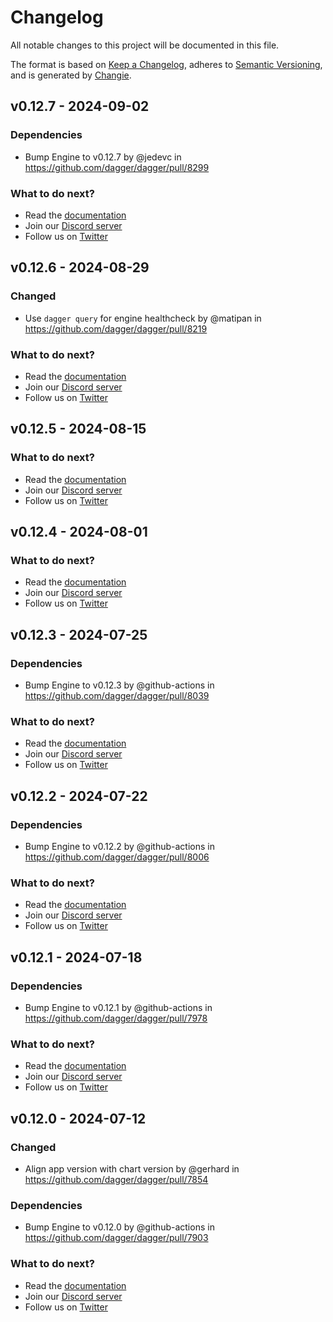 # Changelog
All notable changes to this project will be documented in this file.

The format is based on [Keep a Changelog](https://keepachangelog.com/en/1.0.0/),
adheres to [Semantic Versioning](https://semver.org/spec/v2.0.0.html),
and is generated by [Changie](https://github.com/miniscruff/changie).



## v0.12.7 - 2024-09-02


### Dependencies
- Bump Engine to v0.12.7 by @jedevc in https://github.com/dagger/dagger/pull/8299

### What to do next?
- Read the [documentation](https://docs.dagger.io)
- Join our [Discord server](https://discord.gg/dagger-io)
- Follow us on [Twitter](https://twitter.com/dagger_io)



## v0.12.6 - 2024-08-29


### Changed
- Use `dagger query` for engine healthcheck by @matipan in https://github.com/dagger/dagger/pull/8219

### What to do next?
- Read the [documentation](https://docs.dagger.io)
- Join our [Discord server](https://discord.gg/dagger-io)
- Follow us on [Twitter](https://twitter.com/dagger_io)



## v0.12.5 - 2024-08-15


### What to do next?
- Read the [documentation](https://docs.dagger.io)
- Join our [Discord server](https://discord.gg/dagger-io)
- Follow us on [Twitter](https://twitter.com/dagger_io)



## v0.12.4 - 2024-08-01


### What to do next?
- Read the [documentation](https://docs.dagger.io)
- Join our [Discord server](https://discord.gg/dagger-io)
- Follow us on [Twitter](https://twitter.com/dagger_io)



## v0.12.3 - 2024-07-25


### Dependencies
- Bump Engine to v0.12.3 by @github-actions in https://github.com/dagger/dagger/pull/8039

### What to do next?
- Read the [documentation](https://docs.dagger.io)
- Join our [Discord server](https://discord.gg/dagger-io)
- Follow us on [Twitter](https://twitter.com/dagger_io)



## v0.12.2 - 2024-07-22


### Dependencies
- Bump Engine to v0.12.2 by @github-actions in https://github.com/dagger/dagger/pull/8006

### What to do next?
- Read the [documentation](https://docs.dagger.io)
- Join our [Discord server](https://discord.gg/dagger-io)
- Follow us on [Twitter](https://twitter.com/dagger_io)



## v0.12.1 - 2024-07-18


### Dependencies
- Bump Engine to v0.12.1 by @github-actions in https://github.com/dagger/dagger/pull/7978

### What to do next?
- Read the [documentation](https://docs.dagger.io)
- Join our [Discord server](https://discord.gg/dagger-io)
- Follow us on [Twitter](https://twitter.com/dagger_io)



## v0.12.0 - 2024-07-12


### Changed
- Align app version with chart version by @gerhard in https://github.com/dagger/dagger/pull/7854

### Dependencies
- Bump Engine to v0.12.0 by @github-actions in https://github.com/dagger/dagger/pull/7903

### What to do next?
- Read the [documentation](https://docs.dagger.io)
- Join our [Discord server](https://discord.gg/dagger-io)
- Follow us on [Twitter](https://twitter.com/dagger_io)
